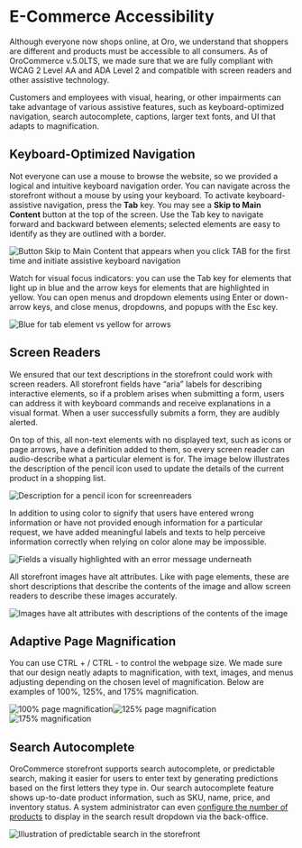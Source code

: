 <a id="accessibility-concept-guide"></a>

# E-Commerce Accessibility

Although everyone now shops online, at Oro, we understand that shoppers are different and products must be accessible to all consumers. As of OroCommerce v.5.0LTS, we made sure that we are fully compliant with WCAG 2 Level AA and ADA Level 2 and compatible with screen readers and other assistive technology.

Customers and employees with visual, hearing, or other impairments can take advantage of various assistive features, such as keyboard-optimized navigation, search autocomplete, captions, larger text fonts, and UI that adapts to magnification.

## Keyboard-Optimized Navigation

Not everyone can use a mouse to browse the website, so we provided a logical and intuitive keyboard navigation order. You can navigate across the storefront without a mouse by using your keyboard. To activate keyboard-assistive navigation, press the **Tab** key. You may see a **Skip to Main Content** button at the top of the screen. Use the Tab key to navigate forward and backward between elements; selected elements are easy to identify as they are outlined with a border.

![Button Skip to Main Content that appears when you click TAB for the first time and initiate assistive keyboard navigation](user/img/concept-guides/accessibility/skip-to-main-content.png)

Watch for visual focus indicators: you can use the Tab key for elements that light up in blue and the arrow keys for elements that are highlighted in yellow. You can open menus and dropdown elements using Enter or down-arrow keys, and close menus, dropdowns, and popups with the Esc key.

![Blue for tab element vs yellow for arrows](user/img/concept-guides/accessibility/blue-tab_yellow-arrows.png)

## Screen Readers

We ensured that our text descriptions in the storefront could work with screen readers. All storefront fields have “aria” labels for describing interactive elements, so if a problem arises when submitting a form, users can address it with keyboard commands and receive explanations in a visual format. When a user successfully submits a form, they are audibly alerted.

On top of this, all non-text elements with no displayed text, such as icons or page arrows, have a definition added to them, so every screen reader can audio-describe what a particular element is for. The image below illustrates the description of the pencil icon used to update the details of the current product in a shopping list.

![Description for a pencil icon for screenreaders](user/img/concept-guides/accessibility/element-description-screenreaders.png)

In addition to using color to signify that users have entered wrong information or have not provided enough information for a particular request, we have added meaningful labels and texts to help perceive information correctly when relying on color alone may be impossible.

![Fields a visually highlighted with an error message underneath](user/img/concept-guides/accessibility/error-fields-meaningful-text.png)

All storefront images have alt attributes. Like with page elements, these are short descriptions that describe the contents of the image and allow screen readers to describe these images accurately.

![Images have alt attributes with descriptions of the contents of the image](user/img/concept-guides/accessibility/alt-images.png)

## Adaptive Page Magnification

You can use CTRL + / CTRL - to control the webpage size. We made sure that our design neatly adapts to magnification, with text, images, and menus adjusting depending on the chosen level of magnification. Below are examples of 100%, 125%, and 175% magnification.

![100% page magnification](user/img/concept-guides/accessibility/zoom100.png)![125% page magnification](user/img/concept-guides/accessibility/zoom125.png)![175% magnification](user/img/concept-guides/accessibility/zoom175.png)

## Search Autocomplete

OroCommerce storefront supports search autocomplete, or predictable search, making it easier for users to enter text by generating predictions based on the first letters they type in. Our search autocomplete feature shows up-to-date product information, such as SKU, name, price, and inventory status. A system administrator can even [configure the number of products](../../system/configuration/commerce/product/global-product-search.md#configuration-guide-commerce-configuration-product-search) to display in the search result dropdown via the back-office.

![Illustration of predictable search in the storefront](user/img/concept-guides/accessibility/autocomplete.gif)
